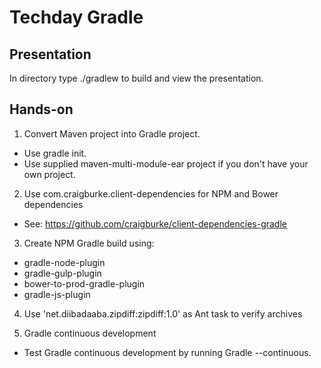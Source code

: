 Techday Gradle
=

Presentation
-

In directory type ./gradlew to build and view the presentation.

Hands-on
-

1. Convert Maven project into Gradle project.
 * Use gradle init.
 * Use supplied maven-multi-module-ear project if you don't have your own project.

2. Use com.craigburke.client-dependencies for NPM and Bower dependencies

 * See: https://github.com/craigburke/client-dependencies-gradle

3. Create NPM Gradle build using:
 * gradle-node-plugin
 * gradle-gulp-plugin
 * bower-to-prod-gradle-plugin
 * gradle-js-plugin

4. Use 'net.diibadaaba.zipdiff:zipdiff:1.0' as Ant task to verify archives

5. Gradle continuous development
 * Test Gradle continuous development by running Gradle --continuous.
